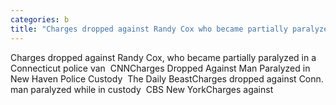 ```yaml
---
categories: b
title: "Charges dropped against Randy Cox who became partially paralyzed in a Connecticut police van  CNN"
---
```

Charges dropped against Randy Cox, who became partially paralyzed in a Connecticut police van&nbsp;&nbsp;CNNCharges Dropped Against Man Paralyzed in New Haven Police Custody&nbsp;&nbsp;The Daily BeastCharges dropped against Conn. man paralyzed while in custody&nbsp;&nbsp;CBS New YorkCharges against 